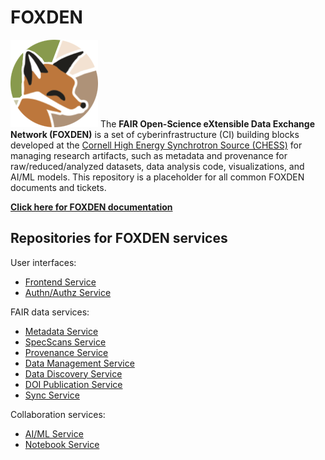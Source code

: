 # FOXDEN
![ResearchWorkflow](docs/images/foxden-logo.png)
The **FAIR Open-Science eXtensible Data Exchange Network (FOXDEN)** is a set of cyberinfrastructure (CI)
building blocks developed at the [Cornell High Energy Synchrotron Source (CHESS)](https://www.chess.cornell.edu/)
for managing research artifacts, such as metadata and provenance for raw/reduced/analyzed datasets, data analysis
code, visualizations, and AI/ML models. This repository is a placeholder for all common FOXDEN documents and tickets.

[**Click here for FOXDEN documentation**](https://chesscomputing.github.io/FOXDEN/)

## Repositories for FOXDEN services
User interfaces:
- [Frontend Service](https://github.com/CHESSComputing/Frontend)
- [Authn/Authz Service](https://github.com/CHESSComputing/Authz)

FAIR data services:
- [Metadata Service](https://github.com/CHESSComputing/MetaData)
- [SpecScans Service](https://github.com/CHESSComputing/SpecScansService)
- [Provenance Service](https://github.com/CHESSComputing/DataBookkeeping)
- [Data Management Service](https://github.com/CHESSComputing/DataManagement)
- [Data Discovery Service](https://github.com/CHESSComputing/DataDiscovery)
- [DOI Publication Service](https://github.com/CHESSComputing/DOIService)
- [Sync Service](https://github.com/CHESSComputing/SyncService)

Collaboration services:
- [AI/ML Service](https://github.com/CHESSComputing/MLHub)
- [Notebook Service](https://github.com/CHESSComputing/CHAPaaS)

